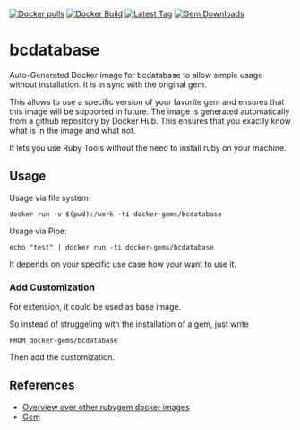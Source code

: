 [![Docker pulls](https://img.shields.io/docker/pulls/rubygem/bcdatabase.svg)](https://hub.docker.com/r/rubygem/bcdatabase/)
[![Docker Build](https://img.shields.io/docker/automated/rubygem/bcdatabase.svg)](https://hub.docker.com/r/rubygem/bcdatabase/)
[![Latest Tag](https://img.shields.io/github/tag/docker-rubygem/bcdatabase.svg)](https://hub.docker.com/r/rubygem/bcdatabase/)
[![Gem Downloads](https://img.shields.io/gem/dt/bcdatabase.svg)](https://rubygems.org/gems/bcdatabase/)
# bcdatabase

Auto-Generated Docker image for bcdatabase to allow simple usage without installation.
It is in sync with the original gem.

This allows to use a specific version of your favorite gem and ensures that this image will be supported in future.
The image is generated automatically from a github repository by Docker Hub.
This ensures that you exactly know what is in the image and what not.

It lets you use Ruby Tools without the need to install ruby on your machine.

## Usage

Usage via file system:

`docker run -v $(pwd):/work -ti docker-gems/bcdatabase`

Usage via Pipe:

`echo "test" | docker run -ti docker-gems/bcdatabase`

It depends on your specific use case how your want to use it.

### Add Customization

For extension, it could be used as base image.

So instead of struggeling with the installation of a gem, just write

`FROM docker-gems/bcdatabase`

Then add the customization.

## References

 - [Overview over other rubygem docker images](https://github.com/thinkbot/docker-rubygem)
 - [Gem](https://rubygems.org/gems/bcdatabase/)
